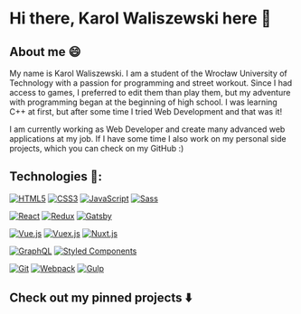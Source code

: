 # Hi there, Karol Waliszewski here 👋

## About me 😄
My name is Karol Waliszewski. I am a student of the Wrocław University of Technology with a passion for programming and street workout. Since I had access to games, I preferred to edit them than play them, but my adventure with programming began at the beginning of high school. I was learning C++ at first, but after some time I tried Web Development and that was it! 

I am currently working as Web Developer and create many advanced web applications at my job. If I have some time I also work on my personal side projects, which you can check on my GitHub :)

## Technologies :wrench::

[![HTML5](https://img.shields.io/badge/-HTML5-E34F26?style=flat-square&logo=html5&logoColor=white)]()
[![CSS3](https://img.shields.io/badge/-CSS3-1572B6?style=flat-square&logo=css3)]()
[![JavaScript](https://img.shields.io/badge/-JavaScript-yellow?style=flat-square&logo=javascript&logoColor=white)]()
[![Sass](https://img.shields.io/badge/-Sass-pink?style=flat-square&logo=Sass)]()

[![React](https://img.shields.io/badge/-React-61dafb?style=flat-square&logo=react&logoColor=white)]()
[![Redux](https://img.shields.io/badge/-Redux-black?style=flat-square&logo=Redux&logoColor=pink)]()
[![Gatsby](https://img.shields.io/badge/-Gatsby-purple?style=flat-square&logo=Gatsby&logoColor=white)]()

[![Vue.js](https://img.shields.io/badge/-Vue-34495E?style=flat-square&logo=Vue.js)]()
[![Vuex.js](https://img.shields.io/badge/-VueX-41B883?style=flat-square&logo=Vue.js&logoColor=34495E)]()
[![Nuxt.js](https://img.shields.io/badge/-Nuxt.js-black?style=flat-square&logo=Nuxt.js)]()

[![GraphQL](https://img.shields.io/badge/-GraphQL-E10098?style=flat-square&logo=graphql)]()
[![Styled Components](https://img.shields.io/badge/-StyledComponents-orange?style=flat-square&logo=Styled-Components&logoColor=white)]()

[![Git](https://img.shields.io/badge/-Git-black?style=flat-square&logo=git)]()
[![Webpack](https://img.shields.io/badge/-Webpack-blue?style=flat-square&logo=Webpack&logoColor=white)]()
[![Gulp](https://img.shields.io/badge/-Gulp-cf4647?style=flat-square&logo=Gulp&logoColor=white)]()

## Check out my pinned projects :arrow_down:
